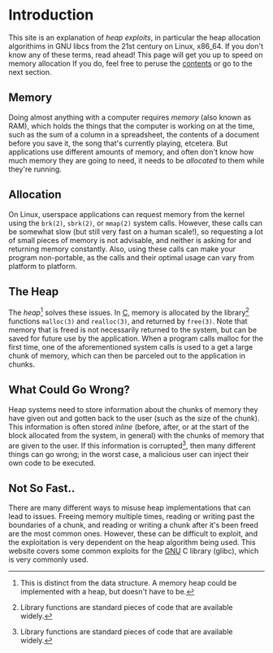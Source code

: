 # Introduction

This site is an explanation of *heap exploits*, in particular the heap
allocation algorithims in GNU libcs from the 21st century on Linux, x86\_64.  If
you don't know any of these terms, read ahead! This page will get you up to
speed on memory allocation If you do, feel free to peruse
the [contents](contents) or go to the next section.

## Memory

Doing almost anything with a computer requires *memory* (also known as RAM),
which holds the things that the computer is working on at the time, such as the
sum of a column in a spreadsheet, the contents of a document before you save it,
the song that's currently playing, etcetera. But applications use different
amounts of memory, and often don't know how much memory they are going to need,
it needs to be *allocated* to them while they're running.

## Allocation

On Linux, userspace applications can request memory from the kernel using the
`brk(2)`, `sbrk(2)`, or `mmap(2)` system calls. However, these calls can be
somewhat slow (but still very fast on a human scale!), so requesting a lot of
small pieces of memory is not advisable, and neither is asking for and returning
memory constantly. Also, using these calls can make your program non-portable,
as the calls and their optimal usage can vary from platform to platform.

## The Heap

The *heap*[^1] solves these issues. In
[C](https://en.wikipedia.org/wiki/C_\(programming_language\)/), memory is
allocated by the library[^2] functions `malloc(3)` and `realloc(3)`, and
returned by `free(3)`. Note that memory that is freed is not necessarily
returned to the system, but can be saved for future use by the application. When
a program calls malloc for the first time, one of the aforementioned system
calls is used to a get a large chunk of memory, which can then be parceled out
to the application in chunks.

[^1]: This is distinct from the data structure. A memory heap could be
implemented with a heap, but doesn't have to be.
[^2]: Library functions are standard pieces of code that are available widely.

## What Could Go Wrong?

Heap systems need to store information about the chunks of memory they have
given out and gotten back to the user (such as the size of the chunk). This
information is often stored *inline* (before, after, or at the start of the
block allocated from the system, in general) with the chunks of memory that are
given to the user. If this information is corrupted[^2], then many different
things can go wrong; in the worst case, a malicious user can inject their own
code to be executed.

## Not So Fast..

There are many different ways to misuse heap implementations that can lead to
issues. Freeing memory multiple times, reading or writing past the boundaries of
a chunk, and reading or writing a chunk after it's been freed are the most
common ones. However, these can be difficult to exploit, and the exploitation is
very dependent on the heap algorithm being used. This website covers some common
exploits for the [GNU](https://www.gnu.org/) C library (glibc), which is very
commonly used.
